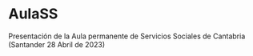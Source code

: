 # AulaSS
Presentación de la Aula permanente de Servicios Sociales de Cantabria (Santander 28 Abril de 2023)
